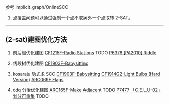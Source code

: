 参考 implicit_graph/OnlineSCC

1. 点覆盖问题可以通过强制一个点不取另外一个点取转 2-SAT。

---

## (2-sat)建图优化方法

1. 前后缀优化建图
   [CF1215F-Radio Stations](https://www.luogu.com.cn/problem/CF1215F) TODO
   [P6378 [PA2010] Riddle](https://www.luogu.com.cn/problem/P6378)
2. 线段树优化建图
   [CF1903F-Babysitting](https://www.luogu.com.cn/problem/CF1903F)

3. kosaraju 隐式求 SCC
   [CF1903F-Babysitting](https://www.luogu.com.cn/problem/CF1903F)
   [CF1914G2-Light Bulbs (Hard Version)](https://www.luogu.com.cn/problem/CF1914G2)
   [ARC069F Flags](https://www.luogu.com.cn/problem/AT_arc069_d)
4. cdq 分治优化建图
   [ARC165F-Make Adjacent](https://atcoder.jp/contests/arc165/tasks/arc165_f) TODO
   [P7477 「C.E.L.U-02」划分可重集](https://www.luogu.com.cn/problem/P7477) TODO
